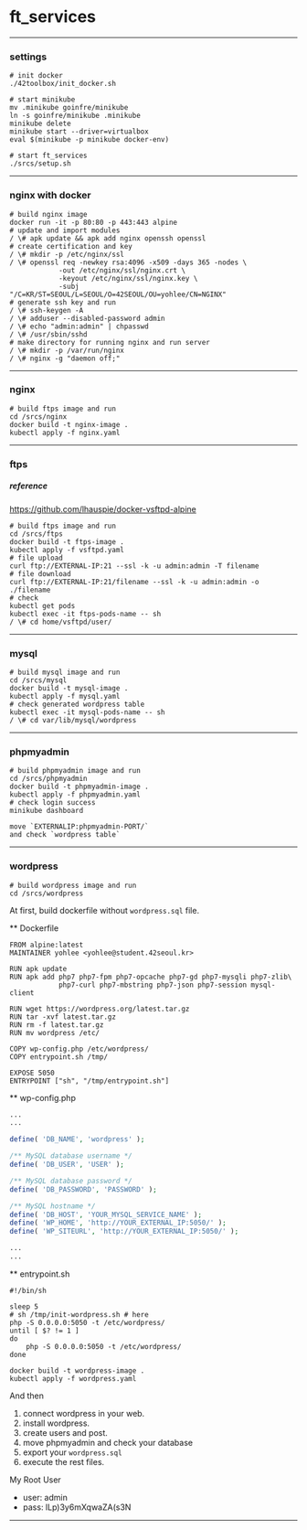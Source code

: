 # ft_services
---
### settings
```shell
# init docker
./42toolbox/init_docker.sh

# start minikube
mv .minikube goinfre/minikube
ln -s goinfre/minikube .minikube
minikube delete
minikube start --driver=virtualbox
eval $(minikube -p minikube docker-env)

# start ft_services
./srcs/setup.sh
```
---
### nginx with docker
```shell
# build nginx image
docker run -it -p 80:80 -p 443:443 alpine
# update and import modules
/ \# apk update && apk add nginx openssh openssl
# create certification and key
/ \# mkdir -p /etc/nginx/ssl
/ \# openssl req -newkey rsa:4096 -x509 -days 365 -nodes \
			-out /etc/nginx/ssl/nginx.crt \
			-keyout /etc/nginx/ssl/nginx.key \
			-subj "/C=KR/ST=SEOUL/L=SEOUL/O=42SEOUL/OU=yohlee/CN=NGINX"
# generate ssh key and run
/ \# ssh-keygen -A
/ \# adduser --disabled-password admin
/ \# echo "admin:admin" | chpasswd
/ \# /usr/sbin/sshd
# make directory for running nginx and run server
/ \# mkdir -p /var/run/nginx
/ \# nginx -g "daemon off;"
```
---
### nginx
```Shell
# build ftps image and run
cd /srcs/nginx
docker build -t nginx-image .
kubectl apply -f nginx.yaml
```
---
### ftps

##### reference
https://github.com/lhauspie/docker-vsftpd-alpine

```Shell
# build ftps image and run
cd /srcs/ftps
docker build -t ftps-image .
kubectl apply -f vsftpd.yaml
# file upload
curl ftp://EXTERNAL-IP:21 --ssl -k -u admin:admin -T filename
# file download
curl ftp://EXTERNAL-IP:21/filename --ssl -k -u admin:admin -o ./filename
# check
kubectl get pods
kubectl exec -it ftps-pods-name -- sh 
/ \# cd home/vsftpd/user/
```
---
### mysql
```Shell
# build mysql image and run
cd /srcs/mysql
docker build -t mysql-image .
kubectl apply -f mysql.yaml
# check generated wordpress table
kubectl exec -it mysql-pods-name -- sh 
/ \# cd var/lib/mysql/wordpress
```
---
### phpmyadmin
```Shell
# build phpmyadmin image and run
cd /srcs/phpmyadmin
docker build -t phpmyadmin-image .
kubectl apply -f phpmyadmin.yaml
# check login success
minikube dashboard

move `EXTERNALIP:phpmyadmin-PORT/`
and check `wordpress table`
```
---
### wordpress
```Shell
# build wordpress image and run
cd /srcs/wordpress
```

At first, build dockerfile without `wordpress.sql` file.

** Dockerfile
```Shell
FROM alpine:latest
MAINTAINER yohlee <yohlee@student.42seoul.kr>

RUN apk update
RUN apk add php7 php7-fpm php7-opcache php7-gd php7-mysqli php7-zlib\
			php7-curl php7-mbstring php7-json php7-session mysql-client

RUN wget https://wordpress.org/latest.tar.gz
RUN tar -xvf latest.tar.gz
RUN rm -f latest.tar.gz
RUN mv wordpress /etc/

COPY wp-config.php /etc/wordpress/
COPY entrypoint.sh /tmp/

EXPOSE 5050
ENTRYPOINT ["sh", "/tmp/entrypoint.sh"]
```

** wp-config.php
```php
...
...

define( 'DB_NAME', 'wordpress' );

/** MySQL database username */
define( 'DB_USER', 'USER' );

/** MySQL database password */
define( 'DB_PASSWORD', 'PASSWORD' );

/** MySQL hostname */
define( 'DB_HOST', 'YOUR_MYSQL_SERVICE_NAME' );
define( 'WP_HOME', 'http://YOUR_EXTERNAL_IP:5050/' );
define( 'WP_SITEURL', 'http://YOUR_EXTERNAL_IP:5050/' );

...
...
```

** entrypoint.sh
```Shell
#!/bin/sh

sleep 5
# sh /tmp/init-wordpress.sh # here
php -S 0.0.0.0:5050 -t /etc/wordpress/
until [ $? != 1 ]
do
	php -S 0.0.0.0:5050 -t /etc/wordpress/
done
```

```Shell
docker build -t wordpress-image .
kubectl apply -f wordpress.yaml
```

And then 
1. connect wordpress in your web.
2. install wordpress.
3. create users and post.
4. move phpmyadmin and check your database
5. export your `wordpress.sql`
6. execute the rest files.

My Root User
* user: admin
* pass: lLp)3y6mXqwaZA(s3N
---

